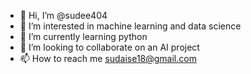 - 👋 Hi, I’m @sudee404
- 👀 I’m interested in machine learning and data science
- 🌱 I’m currently learning python
- 💞️ I’m looking to collaborate on an AI project
- 📫 How to reach me sudaise18@gmail.com

<!---
sudee404/sudee404 is a ✨ special ✨ repository because its `README.md` (this file) appears on your GitHub profile.
You can click the Preview link to take a look at your changes.
--->
